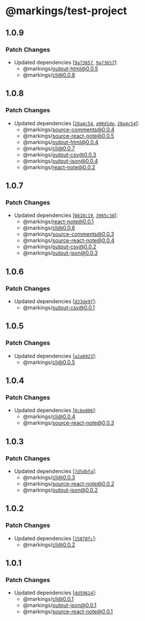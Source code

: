 # @markings/test-project

## 1.0.9

### Patch Changes

- Updated dependencies [[`9a73657`](https://github.com/Thinkmill/markings/commit/9a736573326003a12c09dd38dd76859c78113eb7), [`9a73657`](https://github.com/Thinkmill/markings/commit/9a736573326003a12c09dd38dd76859c78113eb7)]:
  - @markings/output-html@0.0.5
  - @markings/cli@0.0.8

## 1.0.8

### Patch Changes

- Updated dependencies [[`28a4c54`](https://github.com/Thinkmill/markings/commit/28a4c54dcb2d765234194624ccc9fa8bf70a38b8), [`a90d1de`](https://github.com/Thinkmill/markings/commit/a90d1de4e0b1ae0177b1c9dac8629bfece351faa), [`28a4c54`](https://github.com/Thinkmill/markings/commit/28a4c54dcb2d765234194624ccc9fa8bf70a38b8)]:
  - @markings/source-comments@0.0.4
  - @markings/source-react-note@0.0.5
  - @markings/output-html@0.0.4
  - @markings/cli@0.0.7
  - @markings/output-csv@0.0.3
  - @markings/output-json@0.0.4
  - @markings/react-note@0.0.2

## 1.0.7

### Patch Changes

- Updated dependencies [[`0810c19`](https://github.com/Thinkmill/markings/commit/0810c19f686f1cc4baa801aa74a1ef7dc24f7c38), [`3985c38`](https://github.com/Thinkmill/markings/commit/3985c38bbfead32d7aa6559ca07205621ba3ec2f)]:
  - @markings/react-note@0.0.1
  - @markings/cli@0.0.6
  - @markings/source-comments@0.0.3
  - @markings/source-react-note@0.0.4
  - @markings/output-csv@0.0.2
  - @markings/output-json@0.0.3

## 1.0.6

### Patch Changes

- Updated dependencies [[`d33de9f`](https://github.com/Thinkmill/markings/commit/d33de9f36e9c93d4f9d4f4e4428b46be78c0a1d5)]:
  - @markings/output-csv@0.0.1

## 1.0.5

### Patch Changes

- Updated dependencies [[`a2a0923`](https://github.com/Thinkmill/markings/commit/a2a092304533f03beaddd7062fdd8511f55f2019)]:
  - @markings/cli@0.0.5

## 1.0.4

### Patch Changes

- Updated dependencies [[`0c6e806`](https://github.com/Thinkmill/markings/commit/0c6e80673dd9149842a659c5160001d1f7cf972a)]:
  - @markings/cli@0.0.4
  - @markings/source-react-note@0.0.3

## 1.0.3

### Patch Changes

- Updated dependencies [[`7d5dbfa`](https://github.com/Thinkmill/markings/commit/7d5dbfa6b57b6ce7166f6cc2efca457e66db9dca)]:
  - @markings/cli@0.0.3
  - @markings/source-react-note@0.0.2
  - @markings/output-json@0.0.2

## 1.0.2

### Patch Changes

- Updated dependencies [[`15870fc`](https://github.com/Thinkmill/markings/commit/15870fc034cfa317eb3192295098f8126a2fb150)]:
  - @markings/cli@0.0.2

## 1.0.1

### Patch Changes

- Updated dependencies [[`dd59614`](https://github.com/Thinkmill/markings/commit/dd596143b68ded17301aafb4301a5b2718ae8272)]:
  - @markings/cli@0.0.1
  - @markings/output-json@0.0.1
  - @markings/source-react-note@0.0.1

